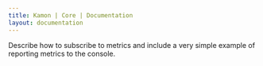 ```yaml
---
title: Kamon | Core | Documentation
layout: documentation
---
```


Describe how to subscribe to metrics and include a very simple example of
reporting metrics to the console.
